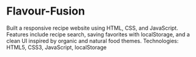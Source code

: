 # Flavour-Fusion
Built a responsive recipe website using HTML, CSS, and JavaScript. Features include recipe search, saving favorites with localStorage, and a clean UI inspired by organic and natural food themes. Technologies: HTML5, CSS3, JavaScript, localStorage
